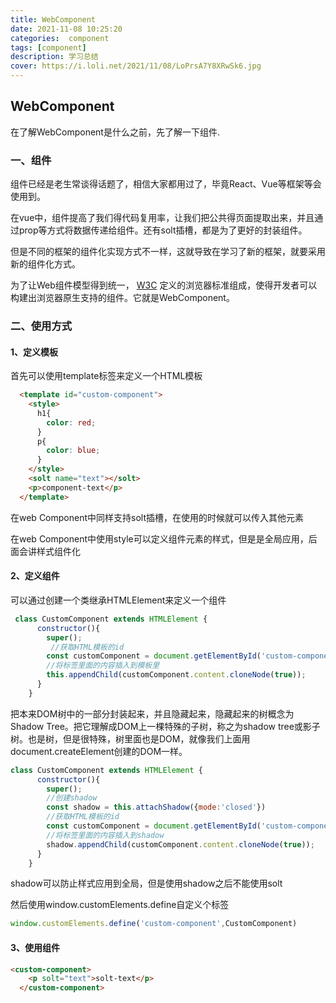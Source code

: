 ```yaml
---
title: WebComponent
date: 2021-11-08 10:25:20
categories:  component
tags: [component]
description: 学习总结
cover: https://i.loli.net/2021/11/08/LoPrsA7Y8XRwSk6.jpg
---
```


## WebComponent

在了解WebComponent是什么之前，先了解一下组件.

### 一、组件

组件已经是老生常谈得话题了，相信大家都用过了，毕竟React、Vue等框架等会使用到。

在vue中，组件提高了我们得代码复用率，让我们把公共得页面提取出来，并且通过prop等方式将数据传递给组件。还有solt插槽，都是为了更好的封装组件。

但是不同的框架的组件化实现方式不一样，这就导致在学习了新的框架，就要采用新的组件化方式。

为了让Web组件模型得到统一， [W3C](https://link.juejin.cn/?target=https%3A%2F%2Fwww.w3.org%2F) 定义的浏览器标准组成，使得开发者可以构建出浏览器原生支持的组件。它就是WebComponent。

### 二、使用方式

#### 1、定义模板

首先可以使用template标签来定义一个HTML模板

```html
  <template id="custom-component">
    <style>
      h1{
        color: red;
      }
      p{
        color: blue;
      }
    </style>
    <solt name="text"></solt>
    <p>component-text</p>
  </template>
```

在web Component中同样支持solt插槽，在使用的时候就可以传入其他元素

在web Component中使用style可以定义组件元素的样式，但是是全局应用，后面会讲样式组件化

#### 2、定义组件

可以通过创建一个类继承HTMLElement来定义一个组件

```js
 class CustomComponent extends HTMLElement {
      constructor(){
        super();
         //获取HTML模板的id
        const customComponent = document.getElementById('custom-component');
        //将标签里面的内容插入到模板里
        this.appendChild(customComponent.content.cloneNode(true));
      }
    }
```

把本来DOM树中的一部分封装起来，并且隐藏起来，隐藏起来的树概念为Shadow Tree。把它理解成DOM上一棵特殊的子树，称之为shadow tree或影子树。也是树，但是很特殊，树里面也是DOM，就像我们上面用document.createElement创建的DOM一样。

```js
class CustomComponent extends HTMLElement {
      constructor(){
        super();
        //创建shadow
        const shadow = this.attachShadow({mode:'closed'})
        //获取HTML模板的id
        const customComponent = document.getElementById('custom-component');
        //将标签里面的内容插入到shadow
        shadow.appendChild(customComponent.content.cloneNode(true));
      }
    }
```

shadow可以防止样式应用到全局，但是使用shadow之后不能使用solt

然后使用window.customElements.define自定义个标签

```js
window.customElements.define('custom-component',CustomComponent)
```

#### 3、使用组件

```html
<custom-component>
    <p solt="text">solt-text</p>
  </custom-component>
```

